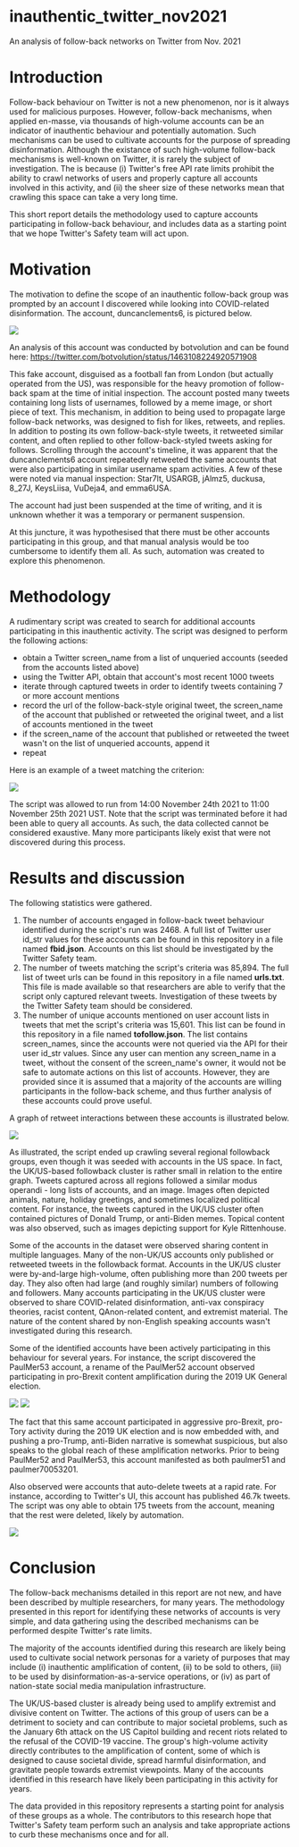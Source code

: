 # inauthentic_twitter_nov2021
An analysis of follow-back networks on Twitter from Nov. 2021

# Introduction
Follow-back behaviour on Twitter is not a new phenomenon, nor is it always used for malicious purposes. However, follow-back mechanisms, when applied en-masse, via thousands of high-volume accounts can be an indicator of inauthentic behaviour and potentially automation. Such mechanisms can be used to cultivate accounts for the purpose of spreading disinformation. Although the existance of such high-volume follow-back mechanisms is well-known on Twitter, it is rarely the subject of investigation. The is because (i) Twitter's free API rate limits prohibit the ability to crawl networks of users and properly capture all accounts involved in this activity, and (ii) the sheer size of these networks mean that crawling this space can take a very long time.

This short report details the methodology used to capture accounts participating in follow-back behaviour, and includes data as a starting point that we hope Twitter's Safety team will act upon.

# Motivation
The motivation to define the scope of an inauthentic follow-back group was prompted by an account I discovered while looking into COVID-related disinformation. The account, duncanclements6, is pictured below.

![](images/gooner2.jpeg)

An analysis of this account was conducted by botvolution and can be found here: https://twitter.com/botvolution/status/1463108224920571908

This fake account, disguised as a football fan from London (but actually operated from the US), was responsible for the heavy promotion of follow-back spam at the time of initial inspection. The account posted many tweets containing long lists of usernames, followed by a meme image, or short piece of text. This mechanism, in addition to being used to propagate large follow-back networks, was designed to fish for likes, retweets, and replies. In addition to posting its own follow-back-style tweets, it retweeted similar content, and often replied to other follow-back-styled tweets asking for follows. Scrolling through the account's timeline, it was apparent that the duncanclements6 account repeatedly retweeted the same accounts that were also participating in similar username spam activities. A few of these were noted via manual inspection: Star7lt, USARGB, jAlmz5, duckusa, 8_27J, KeysLiisa, VuDeja4, and emma6USA. 

The account had just been suspended at the time of writing, and it is unknown whether it was a temporary or permanent suspension.

At this juncture, it was hypothesised that there must be other accounts participating in this group, and that manual analysis would be too cumbersome to identify them all. As such, automation was created to explore this phenomenon.

# Methodology
A rudimentary script was created to search for additional accounts participating in this inauthentic activity. The script was designed to perform the following actions:
- obtain a Twitter screen_name from a list of unqueried accounts (seeded from the accounts listed above)
- using the Twitter API, obtain that account's most recent 1000 tweets
- iterate through captured tweets in order to identify tweets containing 7 or more account mentions
- record the url of the follow-back-style original tweet, the screen_name of the account that published or retweeted the original tweet, and a list of accounts mentioned in the tweet
- if the screen_name of the account that published or retweeted the tweet wasn't on the list of unqueried accounts, append it
- repeat

Here is an example of a tweet matching the criterion:

![](images/example_followback_tweet.png)

The script was allowed to run from 14:00 November 24th 2021 to 11:00 November 25th 2021 UST. Note that the script was terminated before it had been able to query all accounts. As such, the data collected cannot be considered exaustive. Many more participants likely exist that were not discovered during this process.

# Results and discussion
The following statistics were gathered.
1. The number of accounts engaged in follow-back tweet behaviour identified during the script's run was 2468. A full list of Twitter user id_str values for these accounts can be found in this repository in a file named **fbid.json**. Accounts on this list should be investigated by the Twitter Safety team.
2. The number of tweets matching the script's criteria was 85,894. The full list of tweet urls can be found in this repository in a file named **urls.txt**. This file is made available so that researchers are able to verify that the script only captured relevant tweets. Investigation of these tweets by the Twitter Safety team should be considered.
3. The number of unique accounts mentioned on user account lists in tweets that met the script's criteria was 15,601. This list can be found in this repository in a file named **tofollow.json**. The list contains screen_names, since the accounts were not queried via the API for their user id_str values. Since any user can mention any screen_name in a tweet, without the consent of the screen_name's owner, it would not be safe to automate actions on this list of accounts. However, they are provided since it is assumed that a majority of the accounts are willing participants in the follow-back scheme, and thus further analysis of these accounts could prove useful.

A graph of retweet interactions between these accounts is illustrated below.

![](images/followback_2021_annotated.png)

As illustrated, the script ended up crawling several regional followback groups, even though it was seeded with accounts in the US space. In fact, the UK/US-based followback cluster is rather small in relation to the entire graph. Tweets captured across all regions followed a similar modus operandi - long lists of accounts, and an image. Images often depicted animals, nature, holiday greetings, and sometimes localized political content. For instance, the tweets captured in the UK/US cluster often contained pictures of Donald Trump, or anti-Biden memes. Topical content was also observed, such as images depicting support for Kyle Rittenhouse.

Some of the accounts in the dataset were observed sharing content in multiple languages. Many of the non-UK/US accounts only published or retweeted tweets in the followback format. Accounts in the UK/US cluster were by-and-large high-volume, often publishing more than 200 tweets per day. They also often had large (and roughly similar) numbers of following and followers. Many accounts participating in the UK/US cluster were observed to share COVID-related disinformation, anti-vax conspiracy theories, racist content, QAnon-related content, and extremist material. The nature of the content shared by non-English speaking accounts wasn't investigated during this research.

Some of the identified accounts have been actively participating in this behaviour for several years. For instance, the script discovered the PaulMer53 account, a rename of the PaulMer52 account observed participating in pro-Brexit content amplification during the 2019 UK General election.

![](images/PaulMer53.png)
![](images/PaulMer52.png)

The fact that this same account participated in aggressive pro-Brexit, pro-Tory activity during the 2019 UK election and is now embedded with, and pushing a pro-Trump, anti-Biden narrative is somewhat suspicious, but also speaks to the global reach of these amplification networks. Prior to being PaulMer52 and PaulMer53, this account manifested as both paulmer51 and paulmer70053201.

Also observed were accounts that auto-delete tweets at a rapid rate. For instance, according to Twitter's UI, this account has published 46.7k tweets. The script was ony able to obtain 175 tweets from the account, meaning that the rest were deleted, likely by automation.

![](images/LindaNTx.png)

# Conclusion
The follow-back mechanisms detailed in this report are not new, and have been described by multiple researchers, for many years. The methodology presented in this report for identifying these networks of accounts is very simple, and data gathering using the described mechanisms can be performed despite Twitter's rate limits.

The majority of the accounts identified during this research are likely being used to cultivate social network personas for a variety of purposes that may include (i) inauthentic amplification of content, (ii) to be sold to others, (iii) to be used by disinformation-as-a-service operations, or (iv) as part of nation-state social media manipulation infrastructure.

The UK/US-based cluster is already being used to amplify extremist and divisive content on Twitter. The actions of this group of users can be a detriment to society and can contribute to major societal problems, such as the January 6th attack on the US Capitol building and recent riots related to the refusal of the COVID-19 vaccine. The group's high-volume activity directly contributes to the amplification of content, some of which is designed to cause societal divide, spread harmful disinformation, and gravitate people towards extremist viewpoints. Many of the accounts identified in this research have likely been participating in this activity for years. 

The data provided in this repository represents a starting point for analysis of these groups as a whole. The contributors to this research hope that Twitter's Safety team perform such an analysis and take appropriate actions to curb these mechanisms once and for all.
